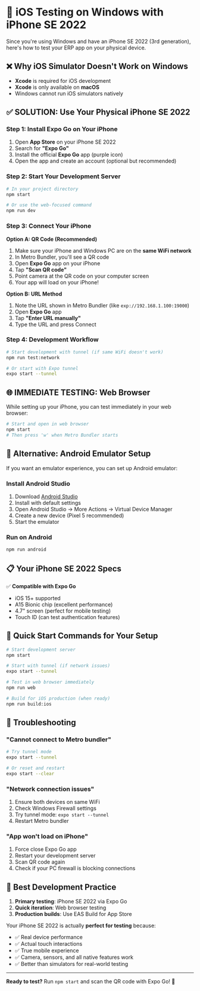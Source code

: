 # 📱 iOS Testing on Windows with iPhone SE 2022

Since you're using Windows and have an iPhone SE 2022 (3rd generation), here's how to test your ERP app on your physical device.

## ❌ Why iOS Simulator Doesn't Work on Windows

- **Xcode** is required for iOS development
- **Xcode** is only available on **macOS** 
- Windows cannot run iOS simulators natively

## ✅ SOLUTION: Use Your Physical iPhone SE 2022

### **Step 1: Install Expo Go on Your iPhone**

1. Open **App Store** on your iPhone SE 2022
2. Search for **"Expo Go"**
3. Install the official **Expo Go** app (purple icon)
4. Open the app and create an account (optional but recommended)

### **Step 2: Start Your Development Server**

```bash
# In your project directory
npm start

# Or use the web-focused command
npm run dev
```

### **Step 3: Connect Your iPhone**

**Option A: QR Code (Recommended)**
1. Make sure your iPhone and Windows PC are on the **same WiFi network**
2. In Metro Bundler, you'll see a QR code
3. Open **Expo Go** app on your iPhone
4. Tap **"Scan QR code"**
5. Point camera at the QR code on your computer screen
6. Your app will load on your iPhone!

**Option B: URL Method**
1. Note the URL shown in Metro Bundler (like `exp://192.168.1.100:19000`)
2. Open **Expo Go** app
3. Tap **"Enter URL manually"**
4. Type the URL and press Connect

### **Step 4: Development Workflow**

```bash
# Start development with tunnel (if same WiFi doesn't work)
npm run test:network

# Or start with Expo tunnel
expo start --tunnel
```

## 🌐 IMMEDIATE TESTING: Web Browser

While setting up your iPhone, you can test immediately in your web browser:

```bash
# Start and open in web browser
npm start
# Then press 'w' when Metro Bundler starts
```

## 🤖 Alternative: Android Emulator Setup

If you want an emulator experience, you can set up Android emulator:

### **Install Android Studio**
1. Download [Android Studio](https://developer.android.com/studio)
2. Install with default settings
3. Open Android Studio → More Actions → Virtual Device Manager
4. Create a new device (Pixel 5 recommended)
5. Start the emulator

### **Run on Android**
```bash
npm run android
```

## 📋 Your iPhone SE 2022 Specs

✅ **Compatible with Expo Go**
- iOS 15+ supported
- A15 Bionic chip (excellent performance)
- 4.7" screen (perfect for mobile testing)
- Touch ID (can test authentication features)

## 🚀 Quick Start Commands for Your Setup

```bash
# Start development server
npm start

# Start with tunnel (if network issues)
expo start --tunnel

# Test in web browser immediately
npm run web

# Build for iOS production (when ready)
npm run build:ios
```

## 🔧 Troubleshooting

### **"Cannot connect to Metro bundler"**
```bash
# Try tunnel mode
expo start --tunnel

# Or reset and restart
expo start --clear
```

### **"Network connection issues"**
1. Ensure both devices on same WiFi
2. Check Windows Firewall settings
3. Try tunnel mode: `expo start --tunnel`
4. Restart Metro bundler

### **"App won't load on iPhone"**
1. Force close Expo Go app
2. Restart your development server
3. Scan QR code again
4. Check if your PC firewall is blocking connections

## 🎯 Best Development Practice

1. **Primary testing**: iPhone SE 2022 via Expo Go
2. **Quick iteration**: Web browser testing
3. **Production builds**: Use EAS Build for App Store

Your iPhone SE 2022 is actually **perfect for testing** because:
- ✅ Real device performance
- ✅ Actual touch interactions  
- ✅ True mobile experience
- ✅ Camera, sensors, and all native features work
- ✅ Better than simulators for real-world testing

---

**Ready to test?** Run `npm start` and scan the QR code with Expo Go! 📱
